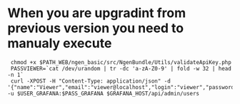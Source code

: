 # When you are upgradint from previous version you need to manualy execute

```
 chmod +x $PATH_WEB/ngen_basic/src/NgenBundle/Utils/validateApiKey.php
 PASSVIEWER=`cat /dev/urandom | tr -dc 'a-zA-Z0-9' | fold -w 32 | head -n 1`
 curl -XPOST -H "Content-Type: application/json" -d '{"name":"Viewer","email":"viewer@localhost","login":"viewer","password":"$PASSVIEWER"}' -u $USER_GRAFANA:$PASS_GRAFANA $GRAFANA_HOST/api/admin/users
```
